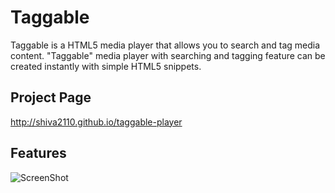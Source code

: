 Taggable
========
Taggable is a HTML5 media player that allows you to search and tag media content. "Taggable" media player with searching and tagging feature can be created instantly with simple HTML5 snippets. 

Project Page
------
http://shiva2110.github.io/taggable-player

Features
------

![ScreenShot](https://raw.github.com/shiva2110/taggable-player/master/readme-files/features-tag.png)

